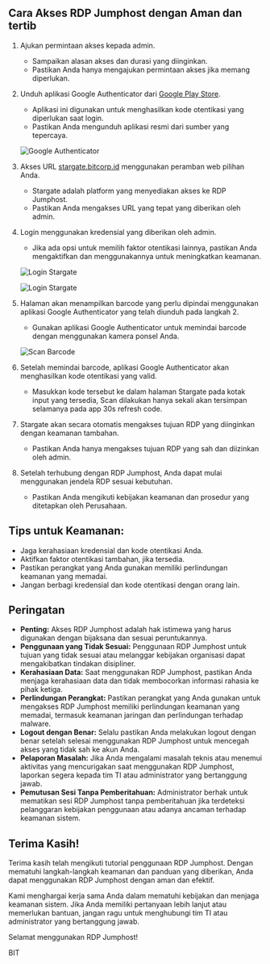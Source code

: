 ## Cara Akses RDP Jumphost dengan Aman dan tertib

1. Ajukan permintaan akses kepada admin.
   - Sampaikan alasan akses dan durasi yang diinginkan.
   - Pastikan Anda hanya mengajukan permintaan akses jika memang diperlukan.

2. Unduh aplikasi Google Authenticator dari [Google Play Store](https://play.google.com/store/apps/details?id=com.google.android.apps.authenticator2&hl=en&gl=US).
   - Aplikasi ini digunakan untuk menghasilkan kode otentikasi yang diperlukan saat login.
   - Pastikan Anda mengunduh aplikasi resmi dari sumber yang tepercaya.

   ![Google Authenticator](https://blogger.googleusercontent.com/img/b/R29vZ2xl/AVvXsEiWBGyhpYkm1vduvEfnmwy9MXoy7dUl9wBFyKatDRJuJNyOFhU2it7E-0K4K4mJrjN2_Byu6cHvEYOIJ9UB6p5gMfjPo7c3TEwj7Av1N621Ai57zPqGE5r8OcP4ir2lQQpdRlLTON_PuZw_SCy5aTWuI3ufO8vTSE4UQa7q570azTrOjzfPoZ-tW0havQ/w513-h286/Screenshot%202023-04-24%20at%206.45.43%20PM.png)

3. Akses URL [stargate.bitcorp.id](https://stargate.bitcorp.id) menggunakan peramban web pilihan Anda.
   - Stargate adalah platform yang menyediakan akses ke RDP Jumphost.
   - Pastikan Anda mengakses URL yang tepat yang diberikan oleh admin.

4. Login menggunakan kredensial yang diberikan oleh admin.
   - Jika ada opsi untuk memilih faktor otentikasi lainnya, pastikan Anda mengaktifkan dan menggunakannya untuk meningkatkan keamanan.
     
    ![Login Stargate](https://guacamole.apache.org/doc/gug/_images/totp-auth-factor-1.png)
    
    ![Login Stargate](https://guacamole.apache.org/doc/gug/_images/totp-enroll.png)

5. Halaman akan menampilkan barcode yang perlu dipindai menggunakan aplikasi Google Authenticator yang telah diunduh pada langkah 2.
   - Gunakan aplikasi Google Authenticator untuk memindai barcode dengan menggunakan kamera ponsel Anda.

   ![Scan Barcode](https://www.rumahweb.com/journal/wp-content/uploads/2021/06/scan-qr-mobile.png)

6. Setelah memindai barcode, aplikasi Google Authenticator akan menghasilkan kode otentikasi yang valid.
   - Masukkan kode tersebut ke dalam halaman Stargate pada kotak input yang tersedia, Scan dilakukan hanya sekali akan tersimpan selamanya pada app 30s refresh code.

7. Stargate akan secara otomatis mengakses tujuan RDP yang diinginkan dengan keamanan tambahan.
   - Pastikan Anda hanya mengakses tujuan RDP yang sah dan diizinkan oleh admin.

8. Setelah terhubung dengan RDP Jumphost, Anda dapat mulai menggunakan jendela RDP sesuai kebutuhan.
   - Pastikan Anda mengikuti kebijakan keamanan dan prosedur yang ditetapkan oleh Perusahaan.

## Tips untuk Keamanan:

- Jaga kerahasiaan kredensial dan kode otentikasi Anda.
- Aktifkan faktor otentikasi tambahan, jika tersedia.
- Pastikan perangkat yang Anda gunakan memiliki perlindungan keamanan yang memadai.
- Jangan berbagi kredensial dan kode otentikasi dengan orang lain.

## Peringatan

- **Penting:** Akses RDP Jumphost adalah hak istimewa yang harus digunakan dengan bijaksana dan sesuai peruntukannya.
- **Penggunaan yang Tidak Sesuai:** Penggunaan RDP Jumphost untuk tujuan yang tidak sesuai atau melanggar kebijakan organisasi dapat mengakibatkan tindakan disipliner.
- **Kerahasiaan Data:** Saat menggunakan RDP Jumphost, pastikan Anda menjaga kerahasiaan data dan tidak membocorkan informasi rahasia ke pihak ketiga.
- **Perlindungan Perangkat:** Pastikan perangkat yang Anda gunakan untuk mengakses RDP Jumphost memiliki perlindungan keamanan yang memadai, termasuk keamanan jaringan dan perlindungan terhadap malware.
- **Logout dengan Benar:** Selalu pastikan Anda melakukan logout dengan benar setelah selesai menggunakan RDP Jumphost untuk mencegah akses yang tidak sah ke akun Anda.
- **Pelaporan Masalah:** Jika Anda mengalami masalah teknis atau menemui aktivitas yang mencurigakan saat menggunakan RDP Jumphost, laporkan segera kepada tim TI atau administrator yang bertanggung jawab.
- **Pemutusan Sesi Tanpa Pemberitahuan:** Administrator berhak untuk mematikan sesi RDP Jumphost tanpa pemberitahuan jika terdeteksi pelanggaran kebijakan penggunaan atau adanya ancaman terhadap keamanan sistem.

## Terima Kasih!

Terima kasih telah mengikuti tutorial penggunaan RDP Jumphost. Dengan mematuhi langkah-langkah keamanan dan panduan yang diberikan, Anda dapat menggunakan RDP Jumphost dengan aman dan efektif.

Kami menghargai kerja sama Anda dalam mematuhi kebijakan dan menjaga keamanan sistem. Jika Anda memiliki pertanyaan lebih lanjut atau memerlukan bantuan, jangan ragu untuk menghubungi tim TI atau administrator yang bertanggung jawab.

Selamat menggunakan RDP Jumphost!

BIT



